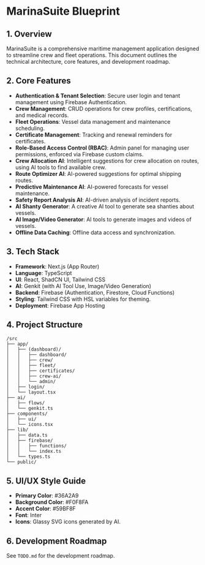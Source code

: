 
# MarinaSuite Blueprint

## 1. Overview

MarinaSuite is a comprehensive maritime management application designed to streamline crew and fleet operations. This document outlines the technical architecture, core features, and development roadmap.

## 2. Core Features

-   **Authentication & Tenant Selection**: Secure user login and tenant management using Firebase Authentication.
-   **Crew Management**: CRUD operations for crew profiles, certifications, and medical records.
-   **Fleet Operations**: Vessel data management and maintenance scheduling.
-   **Certificate Management**: Tracking and renewal reminders for certificates.
-   **Role-Based Access Control (RBAC)**: Admin panel for managing user permissions, enforced via Firebase custom claims.
-   **Crew Allocation AI**: Intelligent suggestions for crew allocation on routes, using AI tools to find available crew.
-   **Route Optimizer AI**: AI-powered suggestions for optimal shipping routes.
-   **Predictive Maintenance AI**: AI-powered forecasts for vessel maintenance.
-   **Safety Report Analysis AI**: AI-driven analysis of incident reports.
-   **AI Shanty Generator**: A creative AI tool to generate sea shanties about vessels.
-   **AI Image/Video Generator**: AI tools to generate images and videos of vessels.
-   **Offline Data Caching**: Offline data access and synchronization.

## 3. Tech Stack

-   **Framework**: Next.js (App Router)
-   **Language**: TypeScript
-   **UI**: React, ShadCN UI, Tailwind CSS
-   **AI**: Genkit (with AI Tool Use, Image/Video Generation)
-   **Backend**: Firebase (Authentication, Firestore, Cloud Functions)
-   **Styling**: Tailwind CSS with HSL variables for theming.
-   **Deployment**: Firebase App Hosting

## 4. Project Structure

```
/src
├── app/
│   ├── (dashboard)/
│   │   ├── dashboard/
│   │   ├── crew/
│   │   ├── fleet/
│   │   ├── certificates/
│   │   ├── crew-ai/
│   │   └── admin/
│   ├── login/
│   └── layout.tsx
├── ai/
│   ├── flows/
│   └── genkit.ts
├── components/
│   ├── ui/
│   └── icons.tsx
├── lib/
│   ├── data.ts
│   ├── firebase/
│   │   ├── functions/
│   │   └── index.ts
│   └── types.ts
└── public/
```

## 5. UI/UX Style Guide

-   **Primary Color**: #36A2A9
-   **Background Color**: #F0F8FA
-   **Accent Color**: #59BF8F
-   **Font**: Inter
-   **Icons**: Glassy SVG icons generated by AI.

## 6. Development Roadmap

See `TODO.md` for the development roadmap.

